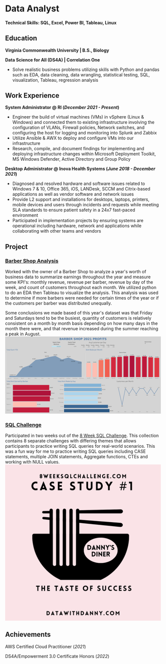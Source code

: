# Data Analyst

#### Technical Skills: SQL, Excel, Power BI, Tableau, Linux

## Education
**Virginia Commonwealth University | B.S., Biology**

**Data Science for All (DS4A) | Correlation One**
- Solve realistic business problems utilizing skills with Python and pandas such as EDA, data cleaning, data wrangling, statistical testing, SQL, visualization, Tableau, regression analysis

## Work Experience
**System Administrator @ RI (_December 2021 - Present_)**
- Engineer the build of virtual machines (VMs) in vSphere (Linux & Windows) and connected them to existing infrastructure involving the configuration of VLANs, Firewall policies, Network switches, and configuring the host for logging and monitoring into Splunk and Zabbix
- Utilize Ansible & AWX to deploy and configure VMs into our infrastructure
- Research, compile, and document findings for implementing and deploying infrastructure changes within Microsoft Deployment Toolkit, MS Windows Defender, Active Directory and Group Policy

**Desktop Administrator @ Inova Health Systems (_June 2018 - December 2021_)**
- Diagnosed and resolved hardware and software issues related to Windows 7 & 10, Office 365, iOS, LANDesk, SCCM and Citrix-based applications as well as vendor software and network issues
- Provide L2 support and installations for desktops, laptops, printers, mobile devices and users through incidents and requests while meeting SLA standards to ensure patient safety in a 24x7 fast-paced environment
- Participated in implementation projects by ensuring systems are operational including hardware, network and applications while collaborating with other teams and vendors

## Project
### [Barber Shop Analysis](https://github.com/cnguyen513/shop_analysis)
Worked with the owner of a Barber Shop to analyze a year's worth of business data to summarize earnings throughout the year and measure some KPI's: monthly revenue, revenue per barber, revenue by day of the week, and count of customers throughout each month. We utilized python to do an EDA then Tableau to visualize the analysis. This analysis was used to determine if more barbers were needed for certain times of the year or if the customers per barber was distributed unequally.

Some conclusions we made based of this year's dataset was that Friday and Saturdays tend to be the busiest, quantity of customers is relatively consistent on a month by month basis depending on how many days in the month there were, and that revenue increased during the summer reaching a peak in August.
![Barber Shop Dashboard](/assets/img/shop_dashboard.png)

### [SQL Challenge](https://github.com/cnguyen513/8-week-sql-challenge)
Participated in two weeks out of the [8 Week SQL Challenge](). This collection contains 8 separate challenges with differing themes that allows participants to practice writing SQL queries for real-world scenarios. This was a fun way for me to practice writing SQL queries including CASE statements, multiple JOIN statements, Aggregate functions, CTEs and working with NULL values.
![Danny's Diner SQL](/assets/img/dannys_diner.png)

## Achievements
AWS Certified Cloud Practitioner (_2021_)

DS4A/Empowerment 3.0 Certificate Honors (_2022_)

